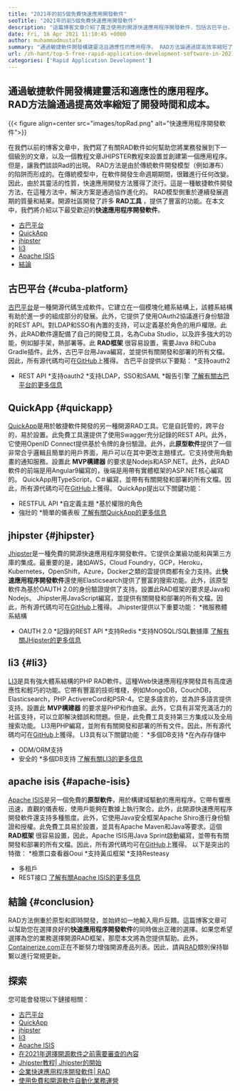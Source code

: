 ```yaml
---
title: "2021年的前5個免費快速應用開發軟件" 
seoTitle: "2021年的前5個免費快速應用開發軟件" 
description: "這篇博客文章介紹了廣泛使用的開源快速應用程序開發軟件，包括古巴平台，QuickApp，Jhipster，Li3和Apache ISIS。" 
date: Fri, 16 Apr 2021 11:10:45 +0000
author: muhammadmustafa
summary: "通過敏捷軟件開發構建靈活且適應性的應用程序。 RAD方法論通過提高效率縮短了開發時間和成本。" 
url: /zh-hant/top-5-free-rapid-application-development-software-in-2021/
categories: ['Rapid Application Development']
---
```


## 通過敏捷軟件開發構建靈活和適應性的應用程序。 RAD方法論通過提高效率縮短了開發時間和成本。

{{< figure align=center src="images/topRad.png" alt="快速應用程序開發軟件">}}

在我們以前的博客文章中，我們寫了有關RAD軟件如何幫助您將業務發展到下一個級別的文章，以及一個教程文章JHIPSTER教程來設置並創建第一個應用程序。但是，讓我們談談Rad的出現。 RAD方法是由於傳統軟件開發模型（例如瀑布）的陷阱而形成的。在傳統模型中，在軟件開發生命週期期間，很難進行任何改變。因此，由於其靈活的性質，快速應用開發方法獲得了流行。這是一種敏捷軟件開發方法，在這種方法中，解決方案是通過協作進化的。 RAD模型側重於連續發展週期的質量和結果。開源社區開發了許多 **RAD工具** ，提供了豐富的功能。在本文中，我們將介紹以下最受歡迎的**快速應用程序開發軟件**。
  * [古巴平台][1]
  * [QuickApp][2]
  * [jhipster][3]
  * [li3][4]
  * [Apache ISIS][5]
  * [結論][6]

## 古巴平台 {#cuba-platform}
[古巴平台][7]是一種開源代碼生成軟件。它建立在一個模塊化體系結構上，該體系結構有助於進一步的組成部分的發展。此外，它提供了使用OAuth2協議進行身份驗證的REST API。對LDAP和SSO有內置的支持，可以定義基於角色的用戶權限。此外，此RAD軟件還配備了自己的開發工具，名為Cuba Studio，以及許多強大的功能，例如腳手架，熱部署等。此 **RAD框架** 很容易設置，需要Java 8和Cuba Gradle插件。此外，古巴平台用Java編寫，並提供有關開發和部署的所有文檔。因此，所有源代碼均可在[GitHub][8]上獲得。
古巴平台提供以下要點：
  *支持oauth2
  * REST API
  *支持oauth2
  *支持LDAP，SSO和SAML
  *報告引擎
[了解有關古巴平台的更多信息][9]

## QuickApp   {#quickapp}
[QuickApp][10]是用於敏捷軟件開發的另一種開源RAD工具。它是自託管的，跨平台的，易於設置。此免費工具還提供了使用Swagger充分記錄的REST API。此外，它使用OpenID Connect提供基於令牌的身份驗證。此外，此**原型軟件**提供了一個非常合乎邏輯且簡單的用戶界面，用戶可以在其中更改主題樣式。它支持使用角動畫的通知服務。設置此 **MVP構建器** 的要求是Nodejs和ASP.NET。此外，此RAD軟件的前端是用Angular9編寫的，後端是用帶有實體框架的ASP.NET核心編寫的。 QuickApp用TypeScript，C＃編寫，並帶有有關開發和部署的所有文檔。因此，所有源代碼均可在[GitHub][8]上獲得。
QuickApp提出以下關鍵功能：
  * RESTFUL API
  *自定義主題
  *基於權限的角色
  * 強壯的
  *簡單的儀表板
[了解有關QuickApp的更多信息][11]

## jhipster   {#jhipster}
[Jhipster][12]是一種免費的開源快速應用程序開發軟件。它提供企業級功能和與第三方庫的集成。最重要的是，諸如AWS，Cloud Foundry，GCP，Heroku，Kubernetes，OpenShift，Azure，Docker之類的雲提供商都有全力支持。此**快速應用程序開發軟件**還使用Elasticsearch提供了豐富的搜索功能。此外，該原型軟件為基於OAUTH 2.0的身份驗證提供了支持。設置此RAD框架的要求是Java和Nodejs。 Jhipster用JavaScript編寫，並提供有關開發和部署的所有文檔。因此，所有源代碼均可在[GitHub][13]上獲得。
Jhipster提供以下重要功能：
  *微服務體系結構
  * OAUTH 2.0
  *記錄的REST API
  *支持Redis
  *支持NOSQL/SQL數據庫
[了解有關JHipster的更多信息][12]

## li3   {#li3}
[LI3][14]是具有強大體系結構的PHP RAD軟件。這種Web快速應用程序開發具有高度適應性和輕巧的功能。它帶有豐富的技術堆棧，例如MongoDB，CouchDB，Elasticsearch，PHP ActivereCord和PSR-4。它是多語言的，並為許多語言提供支持。設置此 **MVP構建器** 的要求是PHP和作曲家。此外，它具有非常充滿活力的社區支持，可以立即解決錯誤和問題。但是，此免費工具支持第三方集成以及全局搜索功能。 LI3用PHP編寫，並附有有關開發和部署的所有文件。因此，所有源代碼均可在[GitHub][15]上獲得。
LI3具有以下關鍵功能：
  *多個DB支持
  *在內存存儲中
  * ODM/ORM支持
  * 安全的
  *多個DB支持
[了解有關LI3的更多信息][16]

## apache isis   {#apache-isis}
[Apache ISIS][17]是另一個免費的**原型軟件**，用於構建域驅動的應用程序。它帶有響應迅速，直觀的儀表板，使用戶能夠在數據上執行聚合。此外，此開源快速應用程序開發軟件還支持多種態度。此外，它使用Java安全框架Apache Shiro進行身份驗證和授權。此免費工具易於設置，並具有Apache Maven和Java等要求。這個 **RAD框架** 很容易設置，因此，Apache ISIS用Java Sprint啟動編寫，並帶有有關開發和部署的所有文檔。因此，所有源代碼均可在[GitHub][18]上獲得。
以下是突出的特徵：
  *檢票口查看器Ooui
  *支持黃瓜框架
  *支持Resteasy
  * 多租戶
  * REST接口
[了解有關Apache ISIS的更多信息][19]

## 結論 {#conclusion}
RAD方法側重於原型和即時開發，並始終如一地輸入用戶反饋。這篇博客文章可以幫助您在選擇良好的**快速應用程序開發軟件**的同時做出正確的選擇。如果您希望選擇為您的業務選擇開源RAD框架，那麼本文將為您提供幫助。此外，[Containerize.com][20]正在不斷努力增強開源產品列表。因此，請與[RAD][21]類別保持聯繫以進行常規更新。

## 探索
您可能會發現以下鏈接相關：
  * [古巴平台][7]
  * [QuickApp][10]
  * [jhipster][12]
  * [li3][22]
  * [Apache ISIS][17]
  * [在2021年選擇開源軟件之前需要審查的內容][23]
  * [Jhipster教程| Jhipster的開始][24]
  * [企業快速應用程序開發軟件| RAD][25]
  * [使用免費和開源軟件自動化業務運營][26]

  
[1]: #CUBA-Platform
[2]: #QuickApp
[3]: #Jhipster
[4]: #li3
[5]: #Apache-Isis
[6]: #Conclusion
[7]: https://products.containerize.com/rad/cuba
[8]: https://github.com/cuba-platform/cuba
[9]: https://www.cuba-platform.com/
[10]: https://products.containerize.com/rad/quickapp
[11]: https://www.ebenmonney.com/quickapp-asp-net-core-angular-startup-project-template/
[12]: https://products.containerize.com/rad/jhipster
[13]: https://github.com/jhipster/generator-jhipster
[14]: https://products.containerize.com/rad/li3/
[15]: https://github.com/UnionOfRAD/lithium
[16]: https://li3.me/
[17]: https://products.containerize.com/rad/apache-isis
[18]: https://github.com/apache/isis
[19]: https://isis.apache.org/
[20]: https://www.containerize.com/
[21]: https://products.containerize.com/rad
[22]: https://products.containerize.com/rad/li3
[23]: https://blog.containerize.com/cmdb-software/things-to-review-before-opting-open-source-software-in-2021/
[24]: https://blog.containerize.com/rapid-application-development/jhipster-tutorial-getting-started-with-rad-software/
[25]: https://blog.containerize.com/rapid-application-development/rapid-application-development-software-for-business-rad/
[26]: https://blog.containerize.com/blogging/automate-business-operations-using-open-source-software/
